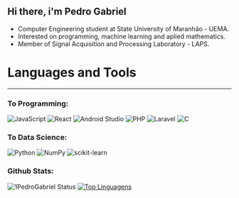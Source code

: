 ## Hi there, i'm Pedro Gabriel 
- Computer Engineering student at State University of Maranhão - UEMA.
- Interested on programming, machine learning and aplied mathematics.
- Member of Signal Acquisition and Processing Laboratory - LAPS.
# Languages and Tools
---

### To Programming:  

![JavaScript](https://img.shields.io/badge/javascript-%23323330.svg?style=for-the-badge&logo=javascript&logoColor=%23F7DF1E)
![React](https://img.shields.io/badge/react-%2320232a.svg?style=for-the-badge&logo=react&logoColor=%2361DAFB)
![Android Studio](https://img.shields.io/badge/Android%20Studio-3DDC84.svg?style=for-the-badge&logo=android-studio&logoColor=white)
![PHP](https://img.shields.io/badge/php-%23777BB4.svg?style=for-the-badge&logo=php&logoColor=white)
![Laravel](https://img.shields.io/badge/laravel-%23FF2D20.svg?style=for-the-badge&logo=laravel&logoColor=white)
![C](https://img.shields.io/badge/c-%2300599C.svg?style=for-the-badge&logo=c&logoColor=white)  

### To Data Science:  

![Python](https://img.shields.io/badge/python-3670A0?style=for-the-badge&logo=python&logoColor=ffdd54)
![NumPy](https://img.shields.io/badge/numpy-%23013243.svg?style=for-the-badge&logo=numpy&logoColor=white)
![scikit-learn](https://img.shields.io/badge/scikit--learn-%23F7931E.svg?style=for-the-badge&logo=scikit-learn&logoColor=white)

### Github Stats:
![1PedroGabriel Status](https://github-readme-stats.vercel.app/api?username=1PedroGabriel&show_icons=true)
[![Top Linguagens](https://github-readme-stats.vercel.app/api/top-langs/?username=1PedroGabriel&layout=compact)](https://github.com/anuraghazra/github-readme-stats)
